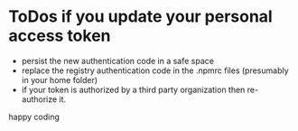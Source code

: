 # ToDos if you update your personal access token

- persist the new authentication code in a safe space
- replace the registry authentication code in the .npmrc files (presumably in your home folder)
- if your token is authorized by a third party organization then re-authorize it.

happy coding
